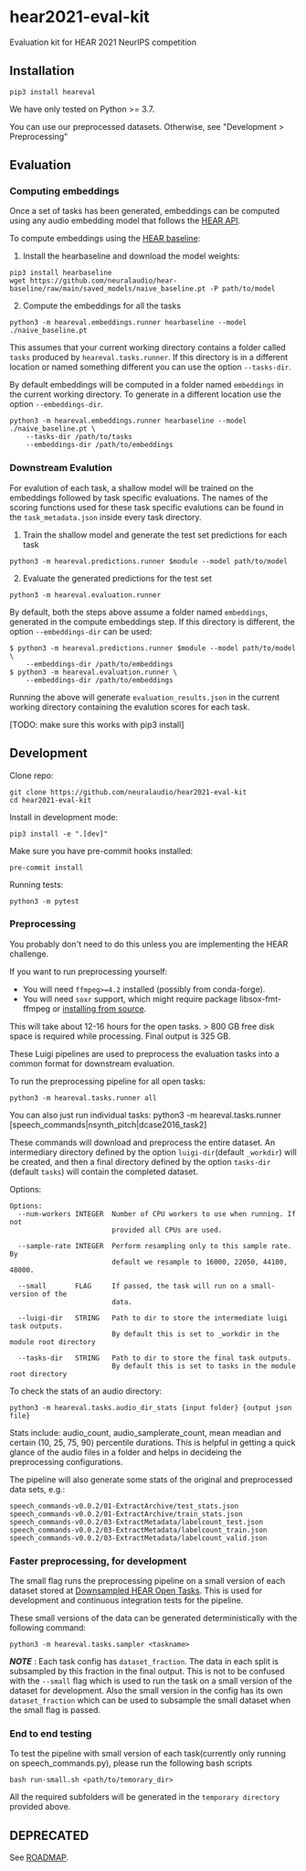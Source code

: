 # hear2021-eval-kit

Evaluation kit for HEAR 2021 NeurIPS competition

## Installation

```
pip3 install heareval
```

We have only tested on Python >= 3.7.

You can use our preprocessed datasets. Otherwise, see "Development > Preprocessing"


## Evaluation

### Computing embeddings

Once a set of tasks has been generated, embeddings can be computed
using any audio embedding model that follows the [HEAR
API](https://neuralaudio.ai/hear2021-holistic-evaluation-of-audio-representations.html#common-api).

To compute embeddings using the [HEAR
baseline](https://github.com/neuralaudio/hear-baseline):

1) Install the hearbaseline and download the model weights:
```
pip3 install hearbaseline
wget https://github.com/neuralaudio/hear-baseline/raw/main/saved_models/naive_baseline.pt -P path/to/model
```

2) Compute the embeddings for all the tasks
```
python3 -m heareval.embeddings.runner hearbaseline --model ./naive_baseline.pt
```

This assumes that your current working directory contains a folder
called `tasks` produced by `heareval.tasks.runner`. If this directory
is in a different location or named something different you can use
the option `--tasks-dir`. 

By default embeddings will be computed in a folder named `embeddings` in the current 
working directory. To generate in a different location use the option `--embeddings-dir`.
```
python3 -m heareval.embeddings.runner hearbaseline --model ./naive_baseline.pt \
    --tasks-dir /path/to/tasks 
    --embeddings-dir /path/to/embeddings
```

### Downstream Evalution
For evalution of each task, a shallow model will be trained on the embeddings followed by task specific evaluations. The names of the scoring functions used for these task specific evalutions can be found in the `task_metadata.json` inside every task directory.

1) Train the shallow model and generate the test set predictions for each task
```
python3 -m heareval.predictions.runner $module --model path/to/model
```

2) Evaluate the generated predictions for the test set
```
python3 -m heareval.evaluation.runner
```

By default, both the steps above assume a folder named `embeddings`, generated in the compute embeddings step. If this directory is different, the option `--embeddings-dir` can be used:

```
$ python3 -m heareval.predictions.runner $module --model path/to/model \
    --embeddings-dir /path/to/embeddings
$ python3 -m heareval.evaluation.runner \
    --embeddings-dir /path/to/embeddings
```

Running the above will generate `evaluation_results.json` in the current working directory containing the evalution scores for each task.

[TODO: make sure this works with pip3 install]

## Development

Clone repo:
```
git clone https://github.com/neuralaudio/hear2021-eval-kit
cd hear2021-eval-kit
```
Install in development mode:
```
pip3 install -e ".[dev]"
```

Make sure you have pre-commit hooks installed:
```
pre-commit install
```

Running tests:
```
python3 -m pytest
```

### Preprocessing

You probably don't need to do this unless you are implementing the
HEAR challenge.

If you want to run preprocessing yourself:
* You will need `ffmpeg>=4.2` installed (possibly from conda-forge).
* You will need `soxr` support, which might require package
libsox-fmt-ffmpeg or [installing from
source](https://github.com/neuralaudio/hear-eval-kit/issues/156#issuecomment-893151305).

This will take about 12-16 hours for the open tasks. > 800 GB free
disk space is required while processing. Final output is 325 GB.

These Luigi pipelines are used to preprocess the evaluation tasks
into a common format for downstream evaluation.

To run the preprocessing pipeline for all open tasks:
```
python3 -m heareval.tasks.runner all
```
You can also just run individual tasks:
python3 -m heareval.tasks.runner [speech_commands|nsynth_pitch|dcase2016_task2]

These commands will download and preprocess the entire dataset. An
intermediary directory defined by the option `luigi-dir`(default
`_workdir`) will be created, and then a final directory defined by
the option `tasks-dir` (default `tasks`) will contain the completed
dataset.

Options:
```
Options:
  --num-workers INTEGER  Number of CPU workers to use when running. If not
                         provided all CPUs are used.

  --sample-rate INTEGER  Perform resampling only to this sample rate. By
                         default we resample to 16000, 22050, 44100, 48000.
  
  --small       FLAG     If passed, the task will run on a small-version of the 
                         data.

  --luigi-dir   STRING   Path to dir to store the intermediate luigi task outputs.
                         By default this is set to _workdir in the module root directory

  --tasks-dir   STRING   Path to dir to store the final task outputs.
                         By default this is set to tasks in the module root directory
```

To check the stats of an audio directory:
```
python3 -m heareval.tasks.audio_dir_stats {input folder} {output json file}
```
Stats include: audio_count, audio_samplerate_count, mean meadian
and certain (10, 25, 75, 90) percentile durations.  This is helpful
in getting a quick glance of the audio files in a folder and helps
in decideing the preprocessing configurations.

The pipeline will also generate some stats of the original and
preprocessed data sets, e.g.:
```
speech_commands-v0.0.2/01-ExtractArchive/test_stats.json
speech_commands-v0.0.2/01-ExtractArchive/train_stats.json
speech_commands-v0.0.2/03-ExtractMetadata/labelcount_test.json
speech_commands-v0.0.2/03-ExtractMetadata/labelcount_train.json
speech_commands-v0.0.2/03-ExtractMetadata/labelcount_valid.json
```

### Faster preprocessing, for development

The small flag runs the preprocessing pipeline on a small version
of each dataset stored at [Downsampled HEAR Open
Tasks](https://github.com/turian/hear2021-open-tasks-downsampled). This
is used for development and continuous integration tests for the
pipeline.

These small versions of the data can be generated
deterministically with the following command:
```
python3 -m heareval.tasks.sampler <taskname>
```

**_NOTE_** : Each task config has `dataset_fraction`. The data in
each split is subsampled by this fraction in the final output. This
is not to be confused with the `--small` flag which is used to run
the task on a small version of the dataset for development. Also
the small version in the config has its own `dataset_fraction` which
can be used to subsample the small dataset when the small flag is
passed.

### End to end testing

To test the pipeline with small version of each task(currently only running on 
speech_commands.py), please run the following bash scripts
```
bash run-small.sh <path/to/temorary_dir>
```
All the required subfolders will be generated in the `temporary directory` provided above.
## DEPRECATED

See [ROADMAP](ROADMAP.md).

